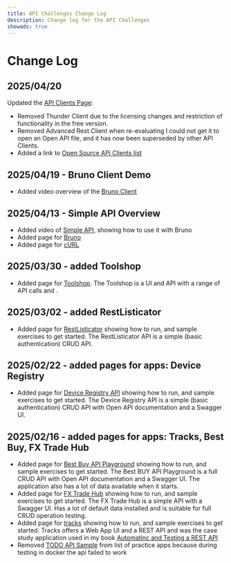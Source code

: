 ```yaml
---
title: API Challenges Change Log
description: Change log for the API Challenges
showads: true
---
```


# Change Log


## 2025/04/20

Updated the [API Clients Page](/tools/clients):

- Removed Thunder Client due to the licensing changes and restriction of functionality in the free version.
- Removed Advanced Rest Client when re-evaluating I could not get it to open an Open API file, and it has now been superseded by other API Clients.
- Added a link to [Open Source APi Clients list](https://github.com/stepci/awesome-api-clients)

## 2025/04/19 - Bruno Client Demo

- Added video overview of the [Bruno Client](/tools/clients/bruno)

## 2025/04/13 - Simple API Overview

- Added video of [Simple API](/practice-modes/simpleapi), showing how to use it with Bruno
- Added page for [Bruno](/tools/clients/bruno)
- Added page for [cURL](/tools/clients/curl)

## 2025/03/30 - added Toolshop

- Added page for [Toolshop](/practice-sites/apps/toolshop). The Toolshop is a UI and API with a range of API calls and .


## 2025/03/02 - added RestListicator

- Added page for [RestListicator](/practice-sites/apps/restlisticator) showing how to run, and sample exercises to get started. The RestListicator API is a simple (basic authentication) CRUD API.


## 2025/02/22 - added pages for apps: Device Registry

- Added page for [Device Registry API](/practice-sites/apps/deviceregistry) showing how to run, and sample exercises to get started. The Device Registry API is a simple (basic authentication) CRUD API with Open API documentation and a Swagger UI.


## 2025/02/16 - added pages for apps: Tracks, Best Buy, FX Trade Hub

- Added page for [Best Buy API Playground](/practice-sites/apps/bestbuy) showing how to run, and sample exercises to get started. The Best BUY API Playground is a full CRUD API with Open API documentation and a Swagger UI. The application also has a lot of data available when it starts.
- Added page for [FX Trade Hub](/practice-sites/apps/fxtradehub) showing how to run, and sample exercises to get started. The FX Trade Hub is a simple API with a Swagger UI. Has a lot of default data installed and is suitable for full CRUD operation testing. 
- Added page for [tracks](/practice-sites/apps/tracks) showing how to run, and sample exercises to get started. Tracks offers a Web App UI and a REST API and was the case study application used in my book [Automatinc and Testing a REST API](https://www.eviltester.com/page/books/automating-testing-api-casestudy/)
- Removed [TODO API Sample](https://github.com/g33klady/TodoApiSample) from list of practice apps because during testing in docker the api failed to work